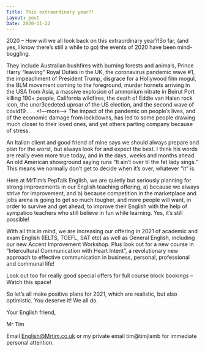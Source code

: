 ```yaml
---					
Title: This extraordinary year?!
Layout: post
Date: 2020-11-22
---					
```

2020 – How will we all look back on this extraordinary year?!So far,  (and yes, I know there’s still a while to go) the events of 2020 have been mind-boggling. 

They include Australian bushfires  with burning forests and animals, Prince Harry “leaving” Royal Duties in the UK, the coronavirus pandemic wave #1, the impeachment of President Trump, disgrace for a Hollywood film mogul, the BLM movement coming to the foreground, murder hornets arriving in the USA from Asia, a massive explosion of ammonium nitrate in Beirut Port killing 190+ people, California wildfires, the death of Eddie van Halen rock icon, the unor3cedeted uproar of the US election, and the second wave of covid19 . . . 
<!—more-->
The impact of the pandemic on people’s lives, and of the economic damage from lockdowns,  has led to some people drawing much closer to their loved ones, and yet others parting company because of stress.

An Italian client and good friend of mine says we should always prepare and plan for the worst, but always look for and expect the best. I think his words are really even more true today, and in the days,  weeks and months ahead. An old American showground saying runs “It ain’t over til the fat lady sings.” This means we normally don’t get to decide when it’s over, whatever “it” is.

Here at MrTim’s PepTalk English, we are quietly but seriously planning for strong improvements in our English teaching offering, a) because we always strive for improvement, and b) because competition in the marketplace and jobs arena is going to get so much  tougher,  and more people will want, in order to survive and get ahead,  to improve their English with the help of sympatico teachers who still believe in fun while learning. Yes, it’s still possible!

With all this in mind, we are increasing our offering in 2021 of academic and exam English (IELTS, TOEFL, SAT etc) as well as General English, including our new Accent Improvement Workshop. Plus look out for a new course in “Intercultural Communication with Heart Intent”, a revolutionary new approach to effective communication in business, personal, professional and communal life!

Look out too for really good special offers for full course block bookings – Watch this space!

So let’s all make positive plans for 2021, which are realistic, but also optimistic. You deserve it! We all do.

Your English friend,

Mr Tim
 
Email English@Mrtim.co.uk or my private email tim@timjlamb for immediate personal attention.  
